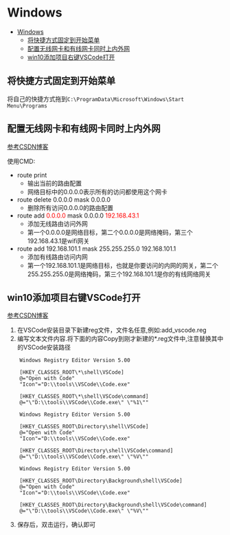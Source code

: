 # Windows

- [Windows](#windows)
  - [将快捷方式固定到开始菜单](#将快捷方式固定到开始菜单)
  - [配置无线网卡和有线网卡同时上内外网](#配置无线网卡和有线网卡同时上内外网)
  - [win10添加项目右键VSCode打开](#win10添加项目右键vscode打开)


## 将快捷方式固定到开始菜单

将自己的快捷方式拖到``C:\ProgramData\Microsoft\Windows\Start Menu\Programs``


## 配置无线网卡和有线网卡同时上内外网
[参考CSDN博客](https://blog.csdn.net/qq_33819574/article/details/81026539)

使用CMD:

- route print
    - 输出当前的路由配置
    - 网络目标中的0.0.0.0表示所有的访问都使用这个网卡
- route delete 0.0.0.0 mask 0.0.0.0
    + 删除所有访问0.0.0.0的路由配置
- route add <font color="red">0.0.0.0</font> mask 0.0.0.0 <font color="red">192.168.43.1</font>
    + 添加无线路由访问外网
    + 第一个0.0.0.0是网络目标，第二个0.0.0.0是网络掩码，第三个192.168.43.1是wifi网关
- route add 192.168.101.1 mask 255.255.255.0 192.168.101.1 
    + 添加有线路由访问内网
    + 第一个192.168.101.1是网络目标，也就是你要访问的内网的网关，第二个255.255.255.0是网络掩码，第三个192.168.101.1是你的有线网络网关

## win10添加项目右键VSCode打开

[参考CSDN博客](https://blog.csdn.net/qq_31424825/article/details/84325084)

1. 在VSCode安装目录下新建reg文件，文件名任意,例如:add_vscode.reg
2. 编写文本文件内容.将下面的内容Copy到刚才新建的*.reg文件中,注意替换其中的VSCode安装路径
```reg
	Windows Registry Editor Version 5.00
	
	[HKEY_CLASSES_ROOT\*\shell\VSCode]
	@="Open with Code"
	"Icon"="D:\\tools\\VSCode\\Code.exe"
	
	[HKEY_CLASSES_ROOT\*\shell\VSCode\command]
	@="\"D:\\tools\\VSCode\\Code.exe\" \"%1\""
	
	Windows Registry Editor Version 5.00
	
	[HKEY_CLASSES_ROOT\Directory\shell\VSCode]
	@="Open with Code"
	"Icon"="D:\\tools\\VSCode\\Code.exe"
	
	[HKEY_CLASSES_ROOT\Directory\shell\VSCode\command]
	@="\"D:\\tools\\VSCode\\Code.exe\" \"%V\""
	
	Windows Registry Editor Version 5.00
	
	[HKEY_CLASSES_ROOT\Directory\Background\shell\VSCode]
	@="Open with Code"
	"Icon"="D:\\tools\\VSCode\\Code.exe"
	
	[HKEY_CLASSES_ROOT\Directory\Background\shell\VSCode\command]
	@="\"D:\\tools\\VSCode\\Code.exe\" \"%V\"" 
```
3. 保存后，双击运行，确认即可